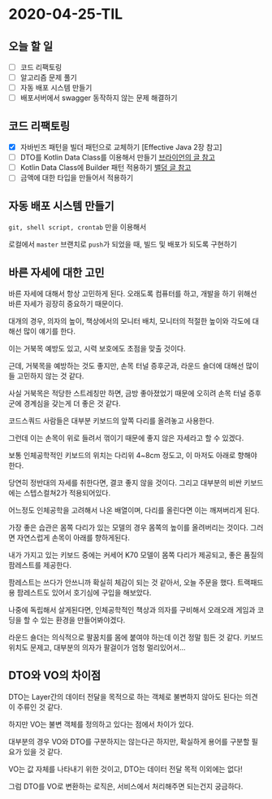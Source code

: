 # 2020-04-25-TIL

## 오늘 할 일

- [ ] 코드 리팩토링
- [ ] 알고리즘 문제 풀기
- [ ] 자동 배포 시스템 만들기
- [ ] 배포서버에서 swagger 동작하지 않는 문제 해결하기

## 코드 리팩토링

- [x] 자바빈즈 패턴을 빌더 패턴으로 교체하기 [Effective Java 2장 참고]
- [ ] DTO를 Kotlin Data Class를 이용해서 만들기
  [브라이언의 글 참고](https://tech.wheejuni.com/2018/03/19/hackathon-kotlin/)
- [ ] Kotlin Data Class에 Builder 패턴 적용하기
  [밸덩 글 참고](https://www.baeldung.com/kotlin-builder-pattern)
- [ ] 금액에 대한 타입을 만들어서 적용하기

## 자동 배포 시스템 만들기

`git, shell script, crontab` 만을 이용해서

로컬에서 `master` 브랜치로 `push`가 되었을 때, 빌드 및 배포가 되도록 구현하기

## 바른 자세에 대한 고민

바른 자세에 대해서 항상 고민하게 된다. 오래도록 컴퓨터를 하고, 개발을 하기 위해선 바른 자세가 굉장히 중요하기 때문이다.

대개의 경우, 의자의 높이, 책상에서의 모니터 배치, 모니터의 적절한 높이와 각도에 대해선 많이 얘기를 한다.

이는 거북목 예방도 있고, 시력 보호에도 초점을 맞출 것이다.

근데, 거북목을 예방하는 것도 좋지만, 손목 터널 증후군과, 라운드 숄더에 대해선 많이들 고민하지 않는 것 같다.

사실 거북목은 적당한 스트레칭만 하면, 금방 좋아졌었기 때문에 오히려 손목 터널 증후군에 경계심을 갖는게 더 좋은 것 같다.

코드스쿼드 사람들은 대부분 키보드의 앞쪽 다리를 올려놓고 사용한다.

그런데 이는 손목이 위로 들려서 꺾이기 때문에 좋지 않은 자세라고 할 수 있겠다.

보통 인체공학적인 키보드의 위치는 다리위 4~8cm 정도고, 이 마저도 아래로 향해야 한다.

당연히 정반대의 자세를 취한다면, 결코 좋지 않을 것이다. 그리고 대부분의 비싼 키보드에는 스텝스컬쳐2가 적용되어있다.

어느정도 인체공학을 고려해서 나온 배열이며, 다리를 올린다면 이는 깨져버리게 된다.

가장 좋은 습관은 몸쪽 다리가 있는 모델의 경우 몸쪽의 높이를 올려버리는 것이다. 그러면 자연스럽게 손목이 아래를 향하게된다.

내가 가지고 있는 키보드 중에는 커세어 K70 모델이 몸쪽 다리가 제공되고, 좋은 품질의 팜레스트를 제공한다.

팜레스트는 쓰다가 안쓰니까 확실히 체감이 되는 것 같아서, 오늘 주문을 했다. 트랙패드용 팜레스트도 있어서 호기심에 구입을 해보았다.

나중에 독립해서 살게된다면, 인체공학적인 책상과 의자를 구비해서 오래오래 게임과 코딩을 할 수 있는 환경을 만들어봐야겠다.

라운드 숄더는 의식적으로 팔꿈치를 몸에 붙여야 하는데 이건 정말 힘든 것 같다. 키보드 위치도 문제고, 대부분의 의자가 팔걸이가 엄청 멀리있어서...

## DTO와 VO의 차이점

DTO는 Layer간의 데이터 전달을 목적으로 하는 객체로 불변하지 않아도 된다는 의견이 주류인 것 같다.

하지만 VO는 불변 객체를 정의하고 있다는 점에서 차이가 있다.

대부분의 경우 VO와 DTO를 구분하지는 않는다곤 하지만, 확실하게 용어를 구분할 필요가 있을 것 같다.

VO는 값 자체를 나타내기 위한 것이고, DTO는 데이터 전달 목적 이외에는 없다!

그럼 DTO를 VO로 변환하는 로직은, 서비스에서 처리해주면 되는건지 궁금하다.



